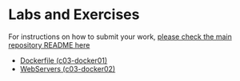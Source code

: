 # Labs and Exercises

For instructions on how to submit your work, [please check the main repository README here](/README.md#exercises)

- [Dockerfile (c03-docker01)](/classes/03class/exercises/c03-docker01/README.md)
- [WebServers (c03-docker02)](/classes/03class/exercises/c03-docker02/README.md)

